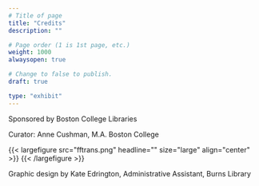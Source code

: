```yaml
---
# Title of page
title: "Credits"
description: ""

# Page order (1 is 1st page, etc.)
weight: 1000
alwaysopen: true

# Change to false to publish.
draft: true

type: "exhibit"
---
```


Sponsored by Boston College Libraries

Curator: Anne Cushman, M.A. Boston College

{{< largefigure src="fftrans.png"
                headline=""
                size="large" align="center" >}}
{{< /largefigure >}}

Graphic design by Kate Edrington, Administrative Assistant, Burns Library